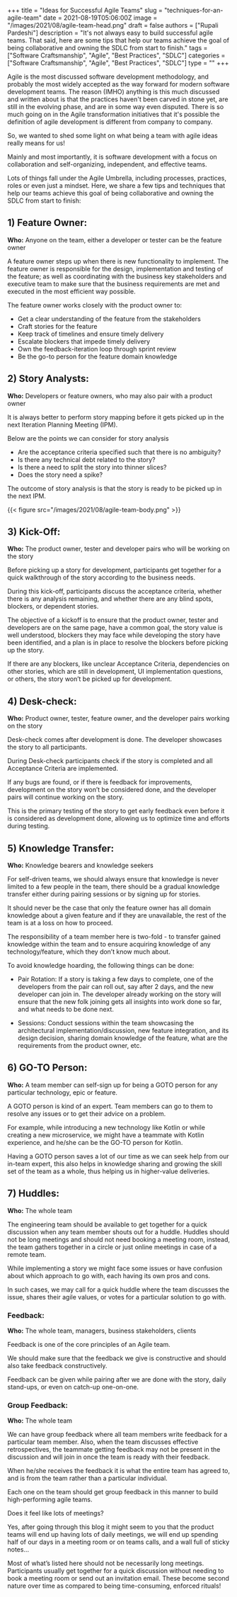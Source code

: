 +++
title = "Ideas for Successful Agile Teams"
slug = "techniques-for-an-agile-team"
date = 2021-08-19T05:06:00Z
image = "/images/2021/08/agile-team-head.png"
draft = false
authors = ["Rupali Pardeshi"]
description = "It's not always easy to build successful agile teams. That said, here are some tips that help our teams achieve the goal of being collaborative and owning the SDLC from start to finish."
tags = ["Software Craftsmanship", "Agile", "Best Practices", "SDLC"]
categories = ["Software Craftsmanship", "Agile", "Best Practices", "SDLC"]
type = ""
+++

Agile is the most discussed software development methodology, and probably the most widely accepted as the way forward for modern software development teams. The reason (IMHO) anything is this much discussed and written about is that the practices haven't been carved in stone yet, are still in the evolving phase, and are in some way even disputed. There is so much going on in the Agile transformation initiatives that it's possible the definition of agile development is different from company to company.

So, we wanted to shed some light on what being a team with agile ideas really means for us!

Mainly and most importantly, it is software development with a focus on collaboration and self-organizing, independent, and effective teams.

Lots of things fall under the Agile Umbrella, including processes, practices, roles or even just a mindset. Here, we share a few tips and techniques that help our teams achieve this goal of being collaborative and owning the SDLC from start to finish:

## 1) Feature Owner:

**Who:** Anyone on the team, either a developer or tester can be the feature owner

A feature owner steps up when there is new functionality to implement. The feature owner is responsible for the design, implementation and testing of the feature; as well as coordinating with the business key stakeholders and executive team to make sure that the business requirements are met and executed in the most efficient way possible.

The feature owner works closely with the product owner to:

- Get a clear understanding of the feature from the stakeholders
- Craft stories for the feature
- Keep track of timelines and ensure timely delivery
- Escalate blockers that impede timely delivery
- Own the feedback-iteration loop through sprint review
- Be the go-to person for the feature domain knowledge

## 2) Story Analysts:

**Who:** Developers or feature owners, who may also pair with a product owner

It is always better to perform story mapping before it gets picked up in the next Iteration Planning Meeting (IPM).

Below are the points we can consider for story analysis

- Are the acceptance criteria specified such that there is no ambiguity?
- Is there any technical debt related to the story?
- Is there a need to split the story into thinner slices?
- Does the story need a spike?

The outcome of story analysis is that the story is ready to be picked up in the next IPM.

{{< figure src="/images/2021/08/agile-team-body.png" >}}

## 3) Kick-Off:

**Who:** The product owner, tester and developer pairs who will be working on the story

Before picking up a story for development, participants get together for a quick walkthrough of the story according to the business needs.

During this kick-off, participants discuss the acceptance criteria, whether there is any analysis remaining, and whether there are any blind spots, blockers, or dependent stories.

The objective of a kickoff is to ensure that the product owner, tester and developers are on the same page, have a common goal, the story value is well understood, blockers they may face while developing the story have been identified, and a plan is in place to resolve the blockers before picking up the story.

If there are any blockers, like unclear Acceptance Criteria, dependencies on other stories, which are still in development, UI implementation questions, or others, the story won’t be picked up for development.

## 4) Desk-check:

**Who:** Product owner, tester, feature owner, and the developer pairs working on the story

Desk-check comes after development is done. The developer showcases the story to all participants.

During Desk-check participants check if the story is completed and all Acceptance Criteria are implemented.

If any bugs are found, or if there is feedback for improvements, development on the story won’t be considered done, and the developer pairs will continue working on the story.

This is the primary testing of the story to get early feedback even before it is considered as development done, allowing us to optimize time and efforts during testing.

## 5) Knowledge Transfer:

**Who:** Knowledge bearers and knowledge seekers

For self-driven teams, we should always ensure that knowledge is never limited to a few people in the team, there should be a gradual knowledge transfer either during pairing sessions or by signing up for stories.

It should never be the case that only the feature owner has all domain knowledge about a given feature and if they are unavailable, the rest of the team is at a loss on how to proceed.

The responsibility of a team member here is two-fold - to transfer gained knowledge within the team and to ensure acquiring knowledge of any technology/feature, which they don’t know much about.

To avoid knowledge hoarding, the following things can be done:

- Pair Rotation: If a story is taking a few days to complete, one of the developers from the pair can roll out, say after 2 days, and the new developer can join in. The developer already working on the story will ensure that the new folk joining gets all insights into work done so far, and what needs to be done next.

- Sessions: Conduct sessions within the team showcasing the architectural implementation/discussion, new feature integration, and its design decision, sharing domain knowledge of the feature, what are the requirements from the product owner, etc.

## 6) GO-TO Person:

**Who:** A team member can self-sign up for being a GOTO person for any particular technology, epic or feature.

A GOTO person is kind of an expert. Team members can go to them to resolve any issues or to get their advice on a problem.

For example, while introducing a new technology like Kotlin or while creating a new microservice, we might have a teammate with Kotlin experience, and he/she can be the GO-TO person for Kotlin.

Having a GOTO person saves a lot of our time as we can seek help from our in-team expert, this also helps in knowledge sharing and growing the skill set of the team as a whole, thus helping us in higher-value deliveries.

## 7) Huddles:

**Who:** The whole team

The engineering team should be available to get together for a quick discussion when any team member shouts out for a huddle. Huddles should not be long meetings and should not need booking a meeting room, instead, the team gathers together in a circle or just online meetings in case of a remote team.

While implementing a story we might face some issues or have confusion about which approach to go with, each having its own pros and cons.

In such cases, we may call for a quick huddle where the team discusses the issue, shares their agile values, or votes for a particular solution to go with.

### Feedback:

**Who:** The whole team, managers, business stakeholders, clients

Feedback is one of the core principles of an Agile team.

We should make sure that the feedback we give is constructive and should also take feedback constructively.

Feedback can be given while pairing after we are done with the story, daily stand-ups, or even on catch-up one-on-one.

### Group Feedback:

**Who:** The whole team

We can have group feedback where all team members write feedback for a particular team member. Also, when the team discusses effective retrospectives, the teammate getting feedback may not be present in the discussion and will join in once the team is ready with their feedback.

When he/she receives the feedback it is what the entire team has agreed to, and is from the team rather than a particular individual.

Each one on the team should get group feedback in this manner to build high-performing agile teams.

Does it feel like lots of meetings?

Yes, after going through this blog it might seem to you that the product teams will end up having lots of daily meetings, we will end up spending half of our days in a meeting room or on teams calls, and a wall full of sticky notes...

Most of what’s listed here should not be necessarily long meetings. Participants usually get together for a quick discussion without needing to book a meeting room or send out an invitation email. These become second nature over time as compared to being time-consuming, enforced rituals!
